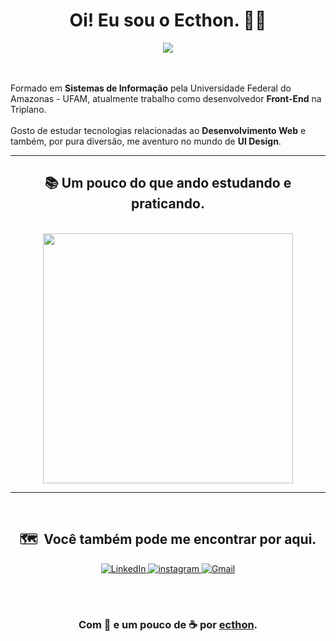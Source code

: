 <h1 align="center">Oi! Eu sou o Ecthon. 🖐🏻</h1>
<div align="center">
<img src="https://img.shields.io/static/v1?label=Overview&message=ecthon&color=f8efd4&style=for-the-badge&logo=GitHub">
</div>
<br>
<br>

<p align="justify">

 Formado em **Sistemas de Informação** pela Universidade Federal do Amazonas - UFAM, atualmente trabalho como desenvolvedor **Front-End** na Triplano.<br><br>
 Gosto de estudar tecnologias relacionadas ao **Desenvolvimento Web** e também, por pura diversão, me aventuro no mundo de **UI Design**.

</p>

<hr>
<h2 align="center">📚 Um pouco do que ando estudando e praticando.</h2>
<br>
<center>
	<div align="center">
		<img width="400px" align="center" src="https://github-readme-stats.vercel.app/api/top-langs/?username=ecthon&hide=html&layout=compact&theme=tokyonight"/>
	</div>
<center>

<hr>
<br>
<h2 align="center">🗺️ &nbsp;Você também pode me encontrar por aqui.</h2>
<p align="center">
<a href="https://www.linkedin.com/in/ecthon/"><img alt="LinkedIn" src="https://img.shields.io/static/v1?label=LinkedIn&message=ecthon&color=f8efd4&style=for-the-badge&logo=linkedin">  </a>
<a href="https://www.instagram.com/ecthon/"><img alt="instagram" src="https://img.shields.io/static/v1?label=Instagram&message=ecthon&color=f8efd4&style=for-the-badge&logo=instagram">  </a>
<a href="mailto:ecthon@gmail.com"><img alt="Gmail" src="https://img.shields.io/static/v1?label=gmail&message=ecthon&color=f8efd4&style=for-the-badge&logo=gmail"></a>
</p>
<br>
<br>

### Com 💜 e um pouco de ☕ por [ecthon](https://github.com/ecthon).
